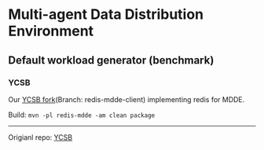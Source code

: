 # Multi-agent Data Distribution Environment



## Default workload generator (benchmark)

### YCSB
Our [YCSB fork](https://github.com/jcridev/YCSB/tree/redis-mdde-client)(Branch: redis-mdde-client) implementing redis for MDDE.

Build: `mvn -pl redis-mdde -am clean package `

--- 
Origianl repo: [YCSB](https://github.com/brianfrankcooper/YCSB)
